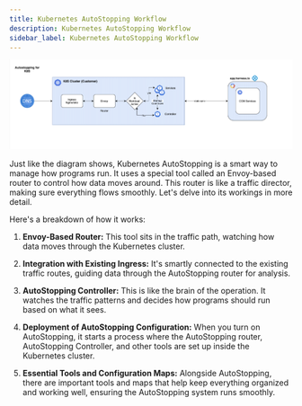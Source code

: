 ```yaml
---
title: Kubernetes AutoStopping Workflow
description: Kubernetes AutoStopping Workflow
sidebar_label: Kubernetes AutoStopping Workflow
---
```


![](./static/Kubernetes_AutoStopping_Workflow.png)

Just like the diagram shows, Kubernetes AutoStopping is a smart way to manage how programs run. It uses a special tool called an Envoy-based router to control how data moves around. This router is like a traffic director, making sure everything flows smoothly. Let's delve into its workings in more detail.

Here's a breakdown of how it works:

1. **Envoy-Based Router:** This tool sits in the traffic path, watching how data moves through the Kubernetes cluster.

2. **Integration with Existing Ingress:** It's smartly connected to the existing traffic routes, guiding data through the AutoStopping router for analysis.

3. **AutoStopping Controller:** This is like the brain of the operation. It watches the traffic patterns and decides how programs should run based on what it sees.

4. **Deployment of AutoStopping Configuration:** When you turn on AutoStopping, it starts a process where the AutoStopping router, AutoStopping Controller, and other tools are set up inside the Kubernetes cluster.

5. **Essential Tools and Configuration Maps:** Alongside AutoStopping, there are important tools and maps that help keep everything organized and working well, ensuring the AutoStopping system runs smoothly.


